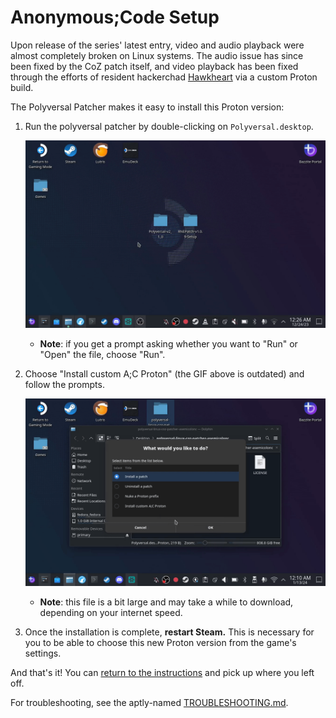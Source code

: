 # Anonymous;Code Setup

Upon release of the series' latest entry, video and audio playback were almost completely broken on Linux systems. The audio issue has since been fixed by the CoZ patch itself, and video playback has been fixed through the efforts of resident hackerchad [Hawkheart](https://github.com/ValveSoftware/Proton/issues/7083#issuecomment-1872481780) via a custom Proton build.

The Polyversal Patcher makes it easy to install this Proton version:

1. Run the polyversal patcher by double-clicking on `Polyversal.desktop`.

   ![A gif of how to run the script](/assets/gif/run.gif "Running the script")

   - **Note**: if you get a prompt asking whether you want to "Run" or "Open" the file, choose "Run".

1. Choose "Install custom A;C Proton" (the GIF above is outdated) and follow the prompts.

   ![Starting the custom install process](/assets/gif/ac-proton.gif)

   - **Note**: this file is a bit large and may take a while to download, depending on your internet speed.

1. Once the installation is complete, **restart Steam.** This is necessary for you to be able to choose this new Proton version from the game's settings.

And that's it! You can [return to the instructions](/README.md#setup) and pick up where you left off.

For troubleshooting, see the aptly-named [TROUBLESHOOTING.md](/docs/TROUBLESHOOTING.md).
